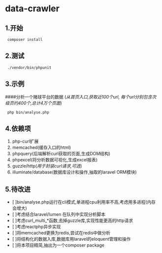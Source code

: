 data-crawler
===

## 1.开始

` composer install`

## 2.测试

` ./vendor/bin/phpunit`

## 3.示例
####分析一个赌球平台的数据
 (*从首页入口,获取近100个url, 每个url分别包含次级页约400个,总计4万个页面*)

` php bin/analyse.php`

## 4.依赖项
1) php-curl扩展  
2) memcached(缓存入口的html)  
3) phpquery(后端解析curl获取的页面,生成DOM结构)  
4) phpexcel(将分析数据可视化,生成excel报表)  
5) guzzle/http(*用于封装curl请求,可选*)  
6) illuminate/database(数据库设计和操作,抽取的laravel ORM模块)  
  
## 5.待改进
- [ ]bin/analyse.php运行在cli模式,单进程cpu利用率不高,考虑用多进程(内存会增大)  
- [ ]考虑结合laravel/lumen 在队列中实现分析脚本  
- [ ]考虑curl_multi_*函数,去掉guzzle库,实现性能更高的http请求  
- [ ]考虑reactphp异步实现  
- [ ]将memcached更换为redis,尝试在redis中做分析  
- [ ]将结构化的数据入库,数据库用laravel的eloquent管理和操作  
- [ ]将本项目精简,抽出为一个composer package
